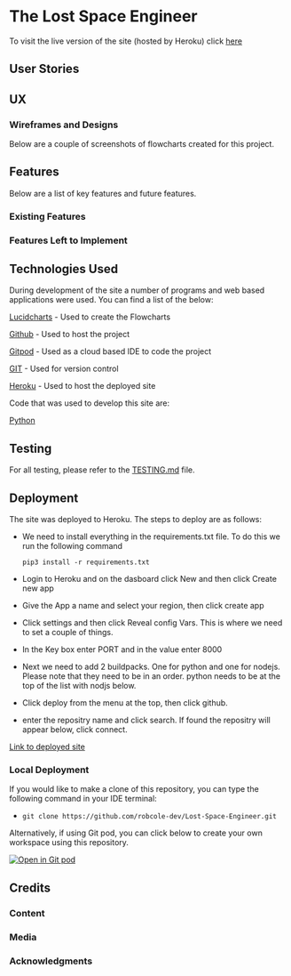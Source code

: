 # The Lost Space Engineer



To visit the live version of the site (hosted by Heroku) click [here](https://lost-space-engineer.herokuapp.com/)


## User Stories


## UX

### Wireframes and Designs

Below are a couple of screenshots of flowcharts created for this project.


## Features 

Below are a list of key features and future features.

### Existing Features


### Features Left to Implement


## Technologies Used

During development of the site a number of programs and web based applications were used. You can find a list of the below:

[Lucidcharts](https://www.lucidchart.com/pages/) - Used to create the Flowcharts

[Github](https://github.com/) - Used to host the project

[Gitpod](https://www.gitpod.io/) - Used as a cloud based IDE to code the project

[GIT](https://en.wikipedia.org/wiki/Git) - Used for version control

[Heroku](https://www.heroku.com/) - Used to host the deployed site

Code that was used to develop this site are:

[Python](https://www.python.org/)


## Testing

For all testing, please refer to the [TESTING.md](TESTING.md) file.

## Deployment

 The site was deployed to Heroku. The steps to deploy are as follows: 
 - We need to install everything in the requirements.txt file. To do this we run the following command 
 
    ```pip3 install -r requirements.txt```
 - Login to Heroku and on the dasboard click New and then click Create new app
 - Give the App a name and select your region, then click create app
 - Click settings and then click Reveal config Vars. This is where we need to set a couple of things.
 - In the Key box enter PORT and in the value enter 8000
 - Next we need to add 2 buildpacks. One for python and one for nodejs. Please note that they need to be in an order. python needs to be at the top of the list with nodjs below.
 - Click deploy from the menu at the top, then click github.
 - enter the repositry name and click search. If found the repositry will appear below, click connect.

[Link to deployed site](https://lost-space-engineer.herokuapp.com/)

### Local Deployment

If you would like to make a clone of this repository, you can type the following command in your IDE terminal:

- `git clone https://github.com/robcole-dev/Lost-Space-Engineer.git`

Alternatively, if using Git pod, you can click below to create your own workspace using this repository.

[![Open in Git pod](https://gitpod.io/button/open-in-gitpod.svg)](https://gitpod.io/#https://github.com/robcole-dev/Lost-Space-Engineer)

## Credits 

### Content 


### Media


### Acknowledgments
